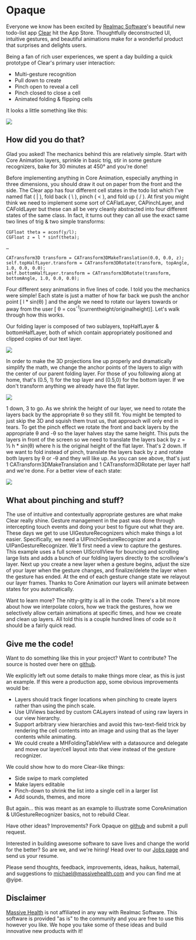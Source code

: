 Opaque
=======

Everyone we know has been excited by [Realmac Software][]'s beautiful new todo-list app [Clear][] hit the App Store. Thoughtfully deconstructed UI, intuitive gestures, and beautiful animations make for a wonderful product that surprises and delights users.

Being a fan of rich user experiences, we spent a day building a quick prototype of Clear's primary user interaction:

- Multi-gesture recognition
- Pull down to create
- Pinch open to reveal a cell
- Pinch closed to close a cell
- Animated folding & flipping cells

It looks a little something like this:

![](/Users/michael/Desktop/Opaque/Opaque.png)

How did you do that?
--------------------

Glad you asked! The mechanics behind this are relatively simple. Start with Core Animation layers, sprinkle in basic trig, stir in some gesture recognizers, bake for 30 minutes at 450&deg; and you're done!

Before implementing anything in Core Animation, especially anything in three dimensions, you should draw it out on paper from the front and the side. The Clear app has four different cell states in the todo list which I've named flat ( | ), fold back ( &#92; ), pinch ( < ), and fold up ( / ). At first you might think we need to implement some sort of CAFlatLayer, CAPinchLayer, and CAFoldLayer but these can all be very cleanly abstracted into four different states of the same class. In fact, it turns out they can all use the exact same two lines of trig & two simple transforms:

    CGFloat theta = acosf(y/l);
    CGFloat z = l * sinf(theta);    

    …
    
	CATransform3D transform = CATransform3DMakeTranslation(0.0, 0.0, z);
	self.topHalfLayer.transform = CATransform3DRotate(transform, topAngle, 1.0, 0.0, 0.0);
	self.bottomHalfLayer.transform = CATransform3DRotate(transform, bottomAngle, 1.0, 0.0, 0.0);
    

Four different sexy animations in five lines of code. I told you the mechanics were simple! Each state is just a matter of how far back we push the anchor point [ l * sin(&theta;) ] and the angle we need to rotate our layers towards or away from the user [ &theta; = cos<sup>-1</sup>(currentheight/originalheight)]. Let's walk through how this works. 

Our folding layer is composed of two sublayers, topHalfLayer & bottomHalfLayer, both of which contain appropriately positioned and clipped copies of our text layer.

![](/Users/michael/Desktop/Opaque/3D.png)

In order to make the 3D projections line up properly and dramatically simplify the math, we change the anchor points of the layers to align with the center of our parent folding layer. For those of you following along at home, that's (0.5, 1) for the top layer and (0.5,0) for the bottom layer. If we don't transform anything we already have the flat layer.

![](/Users/michael/Desktop/Opaque/Anchor.png)

1 down, 3 to go. As we shrink the height of our layer, we need to rotate the layers back by the appropriate &theta; so they still fit. You might be tempted to just skip the 3D and squish them trust us, that approach will only end in tears. To get the pinch effect we rotate the front and back layers by the appropriate &theta; and -&theta; so the layer halves stay the same height. This puts the layers in front of the screen so we need to translate the layers back by z = &#189; h * sin(&theta;) where h is the original height of the flat layer. That's 2 down. If we want to fold instead of pinch, translate the layers back by z and rotate both layers by &theta; or -&theta; and they will like up. As you can see above, that's just 1 CATransform3DMakeTranslation and 1 CATransform3DRotate per layer half and we're done. For a better view of each state:

![](/Users/michael/Desktop/Opaque/Sides.png)

What about pinching and stuff?
------------------------------

The use of intuitive and contextually appropriate gestures are what make Clear really shine. Gesture management in the past was done through intercepting touch events and doing your best to figure out what they are. These days we get to use UIGestureRecognizers which make things a lot easier. Specifically, we need a UIPinchGestureRecognizer and a UIPanGestureRecognizer. We'll first need a view to capture the gestures. This example uses a full screen UIScrollView for bouncing and scrolling large lists and adds a bunch of our folding layers directly to the scrollview's layer. Next up you create a new layer when a gesture begins, adjust the size of your layer when the gesture changes, and finalize/delete the layer when the gesture has ended. At the end of each gesture change state we relayout our layer frames. Thanks to Core Animation our layers will animate between states for you automatically.

Want to learn more? The nitty-gritty is all in the code. There's a bit more about how we interpolate colors, how we track the gestures, how we selectively allow certain animations at specific times, and how we create and clean up layers. All told this is a couple hundred lines of code so it should be a fairly quick read.

Give me the code!
-----------------

Want to do something like this in your project? Want to contribute? The source is hosted over here on [github][].

We explicitly left out some details to make things more clear, as this is just an example. If this were a production app, some obvious improvements would be:

* Layers should track finger locations when pinching to create layers rather than using the pinch scale.
* Use UIViews backed by custom CALayers instead of using raw layers in our view hierarchy.
* Support arbitrary view hierarchies and avoid this two-text-field trick by rendering the cell contents into an image and using that as the layer contents while animating.
* We could create a MHFoldingTableView with a datasource and delegate and move our layer/cell layout into that view instead of the gesture recognizer.

We could show how to do more Clear-like things:

* Side swipe to mark completed
* Make layers editable
* Pinch-down to shrink the list into a single cell in a larger list
* Add sounds, themes, and more

But again… this was meant as an example to illustrate some CoreAnimation & UIGestureRecognizer basics, not to rebuild Clear.

Have other ideas? Improvements? Fork Opaque on [github][] and submit a pull request. 

Interested in building awesome software to save lives and change the world for the better? So are we, and we're hiring! Head over to our [Jobs page][] and send us your resume.

Please send thoughts, feedback, improvements, ideas, haikus, hatemail, and suggestions to [michael@massivehealth.com][] and you can find me at @yipe.

Disclaimer
----------

[Massive Health][] is not affiliated in any way with Realmac Software. This software is provided "as is" to the community and you are free to use this however you like. We hope you take some of these ideas and build innovative new products with it!

[Massive Health]: http://www.massivehealth.com
[Realmac Software]: http://www.realmacsoftware.com/
[Clear]: http://www.realmacsoftware.com/clear/
[michael@massivehealth.com]: mailto:michael@massivehealth.com
[github]: http://www.github.com/MassiveHealth/Opaque
[Jobs page]: http://massivehealth.com/jobs-front-end